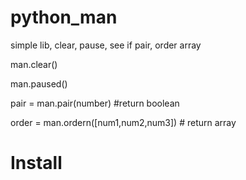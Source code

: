 # python_man
simple lib, clear, pause, see if pair, order array

man.clear()

man.paused()

pair = man.pair(number) #return boolean

order = man.ordern([num1,num2,num3]) # return array

# Install

